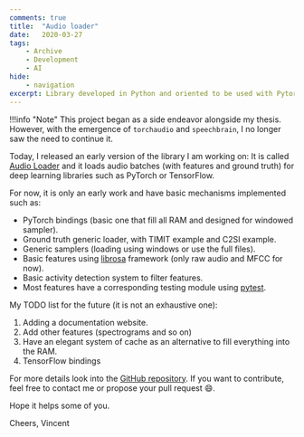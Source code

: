 ```yaml
---
comments: true
title:  "Audio loader"
date:   2020-03-27
tags:
    - Archive
    - Development
    - AI
hide:
    - navigation
excerpt: Library developed in Python and oriented to be used with Pytorch.
---
```


!!!info "Note"
    This project began as a side endeavor alongside my thesis. However, with the emergence of `torchaudio` and `speechbrain`, I no longer saw the need to continue it.

Today, I released an early version of the library I am working on:
It is called [Audio Loader](https://github.com/vroger11/audio_loader) and it loads audio batches (with features and ground truth) for deep learning libraries such as PyTorch or TensorFlow.

For now, it is only an early work and have basic mechanisms implemented such as:

- PyTorch bindings (basic one that fill all RAM and designed for windowed sampler).
- Ground truth generic loader, with TIMIT example and C2SI example.
- Generic samplers (loading using windows or use the full files).
- Basic features using [librosa](https://librosa.github.io/librosa/) framework (only raw audio and MFCC for now).
- Basic activity detection system to filter features.
- Most features have a corresponding testing module using [pytest](https://docs.pytest.org).

My TODO list for the future (it is not an exhaustive one):

1. Adding a documentation website.
2. Add other features (spectrograms and so on)
3. Have an elegant system of cache as an alternative to fill everything into the RAM.
4. TensorFlow bindings

For more details look into the [GitHub repository](https://github.com/vroger11/audio_loader).
If you want to contribute, feel free to contact me or propose your pull request 😄.

Hope it helps some of you.

Cheers, Vincent
